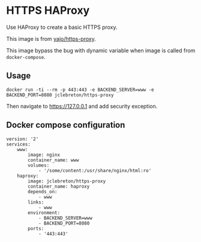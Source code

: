# HTTPS HAProxy

Use HAProxy to create a basic HTTPS proxy.

This image is from [yajo/https-proxy](https://hub.docker.com/r/yajo/https-proxy/).

This image bypass the bug with dynamic variable when image is called from ``docker-compose``.

## Usage

    docker run -ti --rm -p 443:443 -e BACKEND_SERVER=www -e BACKEND_PORT=8080 jclebreton/https-proxy

Then navigate to https://127.0.0.1 and add security exception.

## Docker compose configuration

    version: '2'
    services:
        www:
            image: nginx
            container_name: www
            volumes:
                - '/some/content:/usr/share/nginx/html:ro'
        haproxy:
            image: jclebreton/https-proxy
            container_name: haproxy
            depends_on:
                - www
            links:
                - www
            environment:
                - BACKEND_SERVER=www
                - BACKEND_PORT=8080
            ports:
                - '443:443'
